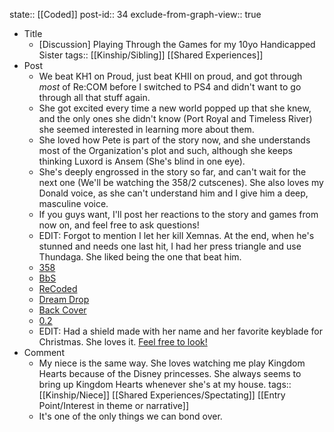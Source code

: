 state:: [[Coded]]
post-id:: 34
exclude-from-graph-view:: true

- Title
  - [Discussion] Playing Through the Games for my 10yo Handicapped Sister
    tags:: [[Kinship/Sibling]] [[Shared Experiences]]
- Post
  - We beat KH1 on Proud, just beat KHII on proud, and got through _most_ of Re:COM before I switched to PS4 and didn't want to go through all that stuff again.
  - She got excited every time a new world popped up that she knew, and the only ones she didn't know (Port Royal and Timeless River) she seemed interested in learning more about them.
  - She loved how Pete is part of the story now, and she understands most of the Organization's plot and such, although she keeps thinking Luxord is Ansem (She's blind in one eye).
  - She's deeply engrossed in the story so far, and can't wait for the next one (We'll be watching the 358/2 cutscenes). She also loves my Donald voice, as she can't understand him and I give him a deep, masculine voice.
  - If you guys want, I'll post her reactions to the story and games from now on, and feel free to ask questions!
  - EDIT: Forgot to mention I let her kill Xemnas. At the end, when he's stunned and needs one last hit, I had her press triangle and use Thundaga. She liked being the one that beat him.
  - [358](https://re.reddit.com/r/KingdomHearts/comments/71zyes/358_just_watched_3582_days_with_my_10_yo/)
  - [BbS](https://re.reddit.com/r/KingdomHearts/comments/7bf73t/bbs_played_bbs_with_my_handicapped_10yo_sister/)
  - [ReCoded](https://www.reddit.com/r/KingdomHearts/comments/7car85/khcoded_watched_recoded_with_my_handicapped_10yo/)
  - [Dream Drop](https://www.reddit.com/r/KingdomHearts/comments/7ku2di/ddd_played_through_dream_drop_with_my_10_yo/)
  - [Back Cover](https://www.reddit.com/r/KingdomHearts/comments/7m1oir/chi_watched_back_cover_with_my_10_yo_handicapped/)
  - [0.2](https://www.reddit.com/r/KingdomHearts/comments/7m8vz0/kh28_played_through_02_with_my_10_yo_handicapped/)
  - EDIT: Had a shield made with her name and her favorite keyblade for Christmas. She loves it. [Feel free to look!](https://www.reddit.com/r/KingdomHearts/comments/7mypeb/discussion_got_a_shield_made_for_my_10_yo/)
- Comment
  - My niece is the same way. She loves watching me play Kingdom Hearts because of the Disney princesses. She always seems to bring up Kingdom Hearts whenever she's at my house.
    tags:: [[Kinship/Niece]] [[Shared Experiences/Spectating]] [[Entry Point/Interest in theme or narrative]]
  - It's one of the only things we can bond over.
